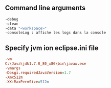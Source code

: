 ## Command line arguments
```bash
-debug
-clean
-data "<workspace>"
-consoleLog : affiche les logs dans la console
```

## Specify jvm ion eclipse.ini file
```ini
-vm
C:\Java\jdk1.7.0_80_x86\bin\javaw.exe
-vmargs
-Dosgi.requiredJavaVersion=1.7
-Xmx512m
-XX:MaxPermSize=512m
```
